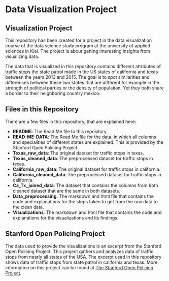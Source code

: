 # Data Visualization Project

## Visualization Project

This repository has been created for a project in the data visualization course of the data science study program at the university of applied sciences in Kiel. The project is about getting interesting insights from visualizing data.

The data that is visualized in this repository contains different attributes of traffic stops the state patrol made in the US states of california and texas between the years 2013 and 2015. The goal is to spot similarities and differences between these two states that are different for example in the strength of political parties or the density of population. Yet they both share a border to their neighboring country mexico.

## Files in this Repository

There are a few files in this repository, that are explained here:

- **README**: The Read Me file to this repository
- **READ-ME-DATA**: The Read Me file for the data, in which all columns and specialities of different states are explained. This is provided by the Stanford Open Policing Project.
- **Texas_raw_data**: The original dataset for traffic stops in texas.
- **Texas_cleaned_data**: The preprocessed dataset for traffic stops in texas.
- **California_raw_data**: The original dataset for traffic stops in california.
- **California_cleaned_data**: The preprocessed dataset for traffic stops in california.
- **Ca_Tx_joined_data**: The dataset that contains the columns from both cleaned dataset that are the same in both datasets.
- **Data_preprocessing**: The markdown and html file that contains the code and explanations for the steps taken to get from the raw data to the clean data.
- **Visualizations**: The markdown and html file that contains the code and explanations for the visualizations and its findings.

## Stanford Open Policing Project

The data used to provide the visualizations is an excerpt from the Stanford Open Policing Project.
This project gathers and analyzes data of traffic stops from nearly all states of the USA.
The excerpt used in this repository shows data of traffic stops from state patrol in california and texas.
More information on this project can be found at [The Stanford Open Policing Project](https://openpolicing.stanford.edu/).